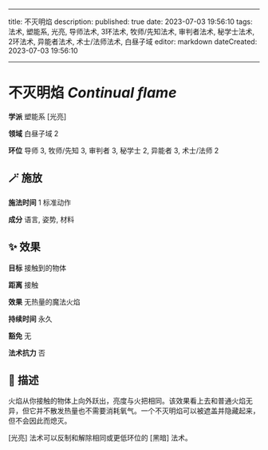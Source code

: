
---
title: 不灭明焰
description: 
published: true
date: 2023-07-03 19:56:10
tags: 法术, 塑能系, 光亮, 导师法术, 3环法术, 牧师/先知法术, 审判者法术, 秘学士法术, 2环法术, 异能者法术, 术士/法师法术, 白昼子域
editor: markdown
dateCreated: 2023-07-03 19:56:10

---

# **不灭明焰** *Continual flame*

**学派** 塑能系 \[光亮\] 

**领域** 白昼子域 2

**环位** 导师 3, 牧师/先知 3, 审判者 3, 秘学士 2, 异能者 3, 术士/法师 2

## 🪄 施放

**施法时间** 1 标准动作

**成分** 语言, 姿势, 材料

## ✨ 效果 

**目标** 接触到的物体 

**距离** 接触 

**效果** 无热量的魔法火焰 

**持续时间** 永久 

**豁免** 无

**法术抗力** 否

## 📖 描述

火焰从你接触的物体上向外跃出，亮度与火把相同。该效果看上去和普通火焰无异，但它并不散发热量也不需要消耗氧气。一个不灭明焰可以被遮盖并隐藏起来，但不会因此而熄灭。

[光亮] 法术可以反制和解除相同或更低环位的 [黑暗] 法术。
    